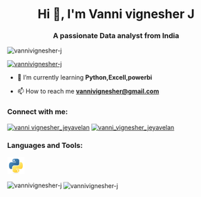 <h1 align="center">Hi 👋, I'm Vanni vignesher J</h1>
<h3 align="center">A passionate Data analyst from India</h3>

<p align="left"> <img src="https://komarev.com/ghpvc/?username=vannivignesher-j&label=Profile%20views&color=0e75b6&style=flat" alt="vannivignesher-j" /> </p>

<p align="left"> <a href="https://github.com/ryo-ma/github-profile-trophy"><img src="https://github-profile-trophy.vercel.app/?username=vannivignesher-j" alt="vannivignesher-j" /></a> </p>

- 🌱 I’m currently learning **Python,Excell,powerbi**

- 📫 How to reach me **vannivignesher@gmail.com**

<h3 align="left">Connect with me:</h3>
<p align="left">
<a href="https://linkedin.com/in/vanni vignesher_jeyavelan" target="blank"><img align="center" src="https://raw.githubusercontent.com/rahuldkjain/github-profile-readme-generator/master/src/images/icons/Social/linked-in-alt.svg" alt="vanni vignesher_jeyavelan" height="30" width="40" /></a>
<a href="https://instagram.com/vanni_vignesher_jeyavelan" target="blank"><img align="center" src="https://raw.githubusercontent.com/rahuldkjain/github-profile-readme-generator/master/src/images/icons/Social/instagram.svg" alt="vanni_vignesher_jeyavelan" height="30" width="40" /></a>
</p>

<h3 align="left">Languages and Tools:</h3>
<p align="left"> <a href="https://www.python.org" target="_blank" rel="noreferrer"> <img src="https://raw.githubusercontent.com/devicons/devicon/master/icons/python/python-original.svg" alt="python" width="40" height="40"/> </a> </p>

<p><img align="left" src="https://github-readme-stats.vercel.app/api/top-langs?username=vannivignesher-j&show_icons=true&locale=en&layout=compact" alt="vannivignesher-j" /></p>

<p>&nbsp;<img align="center" src="https://github-readme-stats.vercel.app/api?username=vannivignesher-j&show_icons=true&locale=en" alt="vannivignesher-j" /></p>
